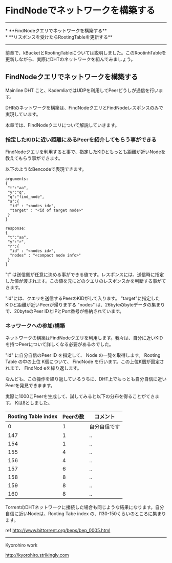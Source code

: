 # FindNodeでネットワークを構築する
<hr>
* **FindNodeクエリでネットワークを構築する**
<br>
* **リスポンスを受けたらRootingTableを更新する**
<br>
<hr>

前章で、kBucketとRootingTableについては説明しました。このRootinhTableを更新しながら、実際にDHTのネットワークを組んでみましょう。


## FindNodeクエリでネットワークを構築する
Mainline DHT こと、KademliaではUDPを利用してPeerどうしが通信を行います。

DHRのネットワークを構築は、FindNodeクエリとFindNodeレスポンスのみで実現しています。

本章では、FindNodeクエリについて解説していきます。


### 指定したKIDに近い距離にあるPeerを紹介してもらう事ができる

FindNodeクエリを利用すると事で、指定したKIDともっとも距離が近いNodeを教えてもらう事ができます。

以下のようなBencodeで表現できます。
```
arguments:  
{
 "t":"aa",
 "y":"q",
 "q":"find_node", 
 "a":{
  "id" : "<nodes id>", 
  "target" : "<id of target node>"
 }
}

response: 
{
 "t":"aa",
 "y":"r",
 "r":{
  "id" : "<nodes id>",
  "nodes" : "<compact node info>"
 }
}
```

"t" は送信側が任意に決める事ができる値です。レスポンスには、送信時に指定した値が渡されます。この値を元にどのクエリのレスポンスかを判断する事がてきます。

"id"には、クエリを送信するPeerのKIDがして入ります。
"target"に指定したKIDと距離が近いPeerが帰りまする
"nodes" は、26byteのbyteデータの集まりで、20byteのPeer IDとIPとPort番号が格納されています。


### ネッワークへの参加/構築
ネットワークの構築はFindNodeクエリを利用します。我々は、自分に近いKIDを持つPeerについて詳しくなる必要があるのでした。


"id" に自分自信のPeer ID を指定して、 Node の一覧を取得します。 Rooting Table の中の上位 K個について、 FindNode を行います。この上位K個が固定されまで、 FindNod eを繰り返します。


なんども、この操作を繰り返しているうちに、DHT上でもっとも自分自信に近いPeerを発見できまます。

実際に1000こPeerを生成して、試してみると以下の分布を得ることがてきます。 Kは8としました。

| Rooting Table index | Peerの数 | コメント |
| -- | -- | -- |
| 0 | 1 | 自分自信です|
| 147 | 1 |..|
| 154 | 1 |..|
| 155 | 4 |..|
| 156 | 4 |..|
| 157 | 6 |..|
| 158 | 8 |..|
| 159 | 8 |..|
| 160 | 8 |..| 


TorrentのDHTネットワークに接続した場合も同じような結果になります。自分自信に近いNodeは、Rooting Tabe index の、l130-150くらいのところに集まります。


ref http://www.bittorrent.org/beps/bep_0005.html

-------
Kyorohiro work

http://kyorohiro.strikingly.com
